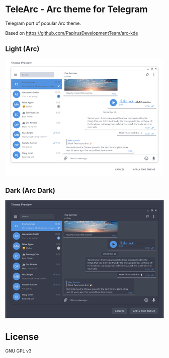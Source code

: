 # TeleArc - Arc theme for Telegram
Telegram port of popular Arc theme.

Based on https://github.com/PapirusDevelopmentTeam/arc-kde

## Light (Arc)
![Light preview](https://raw.githubusercontent.com/MrYadro/TeleArc/master/light_preview.png)
## Dark (Arc Dark)
![Dark preview](https://raw.githubusercontent.com/MrYadro/TeleArc/master/dark_preview.png)

# License
GNU GPL v3
